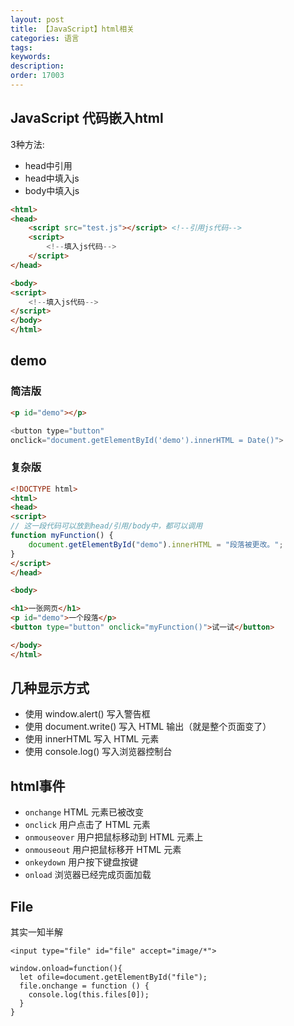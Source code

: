 ```yaml
---
layout: post
title: 【JavaScript】html相关
categories: 语言
tags:
keywords:
description:
order: 17003
---
```




## JavaScript 代码嵌入html
3种方法:
- head中引用
- head中填入js
- body中填入js


```html
<html>
<head>
    <script src="test.js"></script> <!--引用js代码-->
    <script>
        <!--填入js代码-->
    </script>
</head>

<body>
<script>
    <!--填入js代码-->
</script>
</body>
</html>
```


## demo
### 简洁版
```html
<p id="demo"></p>
```


```JavaScript
<button type="button"
onclick="document.getElementById('demo').innerHTML = Date()">
```


### 复杂版
```html
<!DOCTYPE html>
<html>
<head>
<script>
// 这一段代码可以放到head/引用/body中，都可以调用
function myFunction() {
    document.getElementById("demo").innerHTML = "段落被更改。";
}
</script>
</head>

<body>

<h1>一张网页</h1>
<p id="demo">一个段落</p>
<button type="button" onclick="myFunction()">试一试</button>

</body>
</html>
```


## 几种显示方式
- 使用 window.alert() 写入警告框
- 使用 document.write() 写入 HTML 输出（就是整个页面变了）
- 使用 innerHTML 写入 HTML 元素
- 使用 console.log() 写入浏览器控制台


## html事件




- `onchange`	HTML 元素已被改变
- `onclick`	用户点击了 HTML 元素
- `onmouseover`	用户把鼠标移动到 HTML 元素上
- `onmouseout`	用户把鼠标移开 HTML 元素
- `onkeydown`	用户按下键盘按键
- `onload`	浏览器已经完成页面加载








## File
其实一知半解
```
<input type="file" id="file" accept="image/*">

```

```
window.onload=function(){
  let ofile=document.getElementById("file");
  file.onchange = function () {
    console.log(this.files[0]);
  }
}
```
